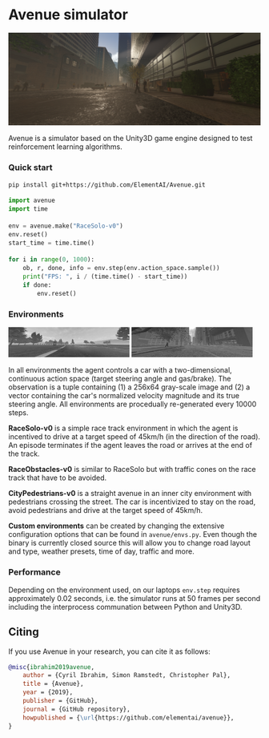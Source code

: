 # Avenue simulator

![Alt text](resources/head_2.png)

Avenue is a simulator based on the Unity3D game engine designed to test reinforcement learning algorithms.
### Quick start

```bash
pip install git+https://github.com/ElementAI/Avenue.git 
```

```python
import avenue
import time

env = avenue.make("RaceSolo-v0")
env.reset()
start_time = time.time()

for i in range(0, 1000):
    ob, r, done, info = env.step(env.action_space.sample())
    print("FPS: ", i / (time.time() - start_time))
    if done:
        env.reset()
```

### Environments
<p align="left">
  <img src="/resources/race_solo.jpg" width=48% />
  <img src="/resources/city_pedestrians.jpg" width=48% /> 
</p>

In all environments the agent controls a car with a two-dimensional, continuous action space (target steering angle and gas/brake). The observation is a tuple containing (1) a 256x64 gray-scale image and (2) a vector containing the car's normalized velocity magnitude and its true steering angle. All environments are procedually re-generated every 10000 steps.

**RaceSolo-v0** is a simple race track environment in which the agent is incentived to drive at a target speed of 45km/h (in the direction of the road). An episode terminates if the agent leaves the road or arrives at the end of the track.

**RaceObstacles-v0** is similar to RaceSolo but with traffic cones on the race track that have to be avoided. 

**CityPedestrians-v0** is a straight avenue in an inner city environment with pedestrians crossing the street. The car is incentivized to stay on the road, avoid pedestrians and drive at the target speed of 45km/h. 

**Custom environments**  can be created by changing the extensive configuration options that can be found in `avenue/envs.py`. Even though the binary is currently closed source this will allow you to change road layout and type, weather presets, time of day, traffic and more.

### Performance
Depending on the environment used, on our laptops `env.step` requires approximately 0.02 seconds, i.e. the simulator runs at 50 frames per second including the interprocess communation between Python and Unity3D.


## Citing
If you use Avenue in your research, you can cite it as follows:
```bibtex
@misc{ibrahim2019avenue,
    author = {Cyril Ibrahim, Simon Ramstedt, Christopher Pal},
    title = {Avenue},
    year = {2019},
    publisher = {GitHub},
    journal = {GitHub repository},
    howpublished = {\url{https://github.com/elementai/avenue}},
}
```
